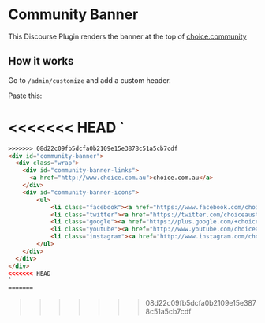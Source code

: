 # Community Banner

This Discourse Plugin renders the banner at the top of [choice.community](http://choice.community)

## How it works

Go to `/admin/customize` and add a custom header.

Paste this:

<<<<<<< HEAD
`
=======
```html
>>>>>>> 08d22c09fb5dcfa0b2109e15e3878c51a5cb7cdf
<div id="community-banner">
  <div class="wrap">
    <div id="community-banner-links">
      <a href="http://www.choice.com.au">choice.com.au</a>
    </div>
    <div id="community-banner-icons">
        <ul>
            <li class="facebook"><a href="https://www.facebook.com/choiceaustralia">Facebook</a></li>
            <li class="twitter"><a href="https://twitter.com/choiceaustralia">Twitter</a></li>
            <li class="google"><a href="https://plus.google.com/+choiceaustralia/posts">Google+</a></li>
            <li class="youtube"><a href="http://www.youtube.com/choiceaustralia">Youtube</a></li>
            <li class="instagram"><a href="http://www.instagram.com/choiceaustralia">Instagram</a></li>
        </ul>
    </div>
  </div>
</div>
<<<<<<< HEAD
`
=======
```
>>>>>>> 08d22c09fb5dcfa0b2109e15e3878c51a5cb7cdf
